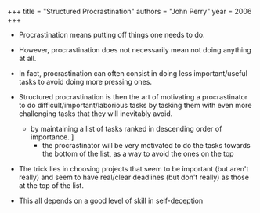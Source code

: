 +++
title = "Structured Procrastination"
authors = "John Perry"
year = 2006
+++

- Procrastination means putting off things one needs to do.
- However, procrastination does not necessarily mean not doing anything at all.
- In fact, procrastination can often consist in doing less important/useful
  tasks to avoid doing more pressing ones.

- Structured procrastination is then the art of motivating a procrastinator to
  do difficult/important/laborious tasks by tasking them with even more
  challenging tasks that they will inevitably avoid.

  - by maintaining a list of tasks ranked in descending order of importance. ]
    - the procrastinator will be very motivated to do the tasks towards the
      bottom of the list, as a way to avoid the ones on the top

- The trick lies in choosing projects that seem to be important (but aren't
  really) and seem to have real/clear deadlines (but don't really) as those at
  the top of the list.

- This all depends on a good level of skill in self-deception
